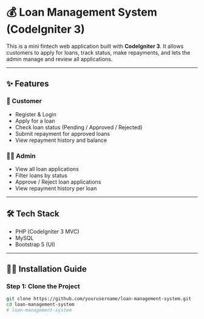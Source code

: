 # 💰 Loan Management System (CodeIgniter 3)

This is a mini fintech web application built with **CodeIgniter 3**. It allows customers to apply for loans, track status, make repayments, and lets the admin manage and review all applications.

---

## ✨ Features

### 👤 Customer
- Register & Login
- Apply for a loan
- Check loan status (Pending / Approved / Rejected)
- Submit repayment for approved loans
- View repayment history and balance

### 🧑‍💼 Admin
- View all loan applications
- Filter loans by status
- Approve / Reject loan applications
- View repayment history per loan
---

## 🛠️ Tech Stack

- PHP (CodeIgniter 3 MVC)
- MySQL
- Bootstrap 5 (UI)

---

## 🧑‍💻 Installation Guide

### Step 1: Clone the Project
```bash
git clone https://github.com/yourusername/loan-management-system.git
cd loan-management-system
# loan-management-system
